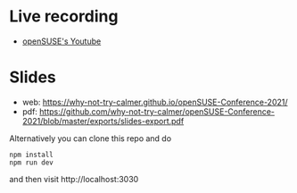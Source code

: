 # Live recording
* [openSUSE's Youtube](https://www.youtube.com/watch?v=L5UAQ-ZI9G8&list=PL_AMhvchzBafs77OghDUqlDwrIBl9R5QW&index=11)

# Slides
* web: https://why-not-try-calmer.github.io/openSUSE-Conference-2021/
* pdf: https://github.com/why-not-try-calmer/openSUSE-Conference-2021/blob/master/exports/slides-export.pdf

Alternatively you can clone this repo and do
```
npm install
npm run dev
```
and then visit http://localhost:3030
